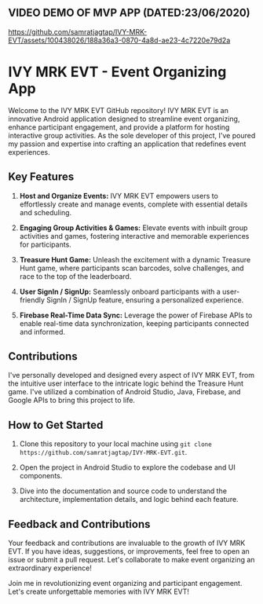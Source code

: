 ## VIDEO DEMO OF MVP APP (DATED:23/06/2020)



https://github.com/samratjagtap/IVY-MRK-EVT/assets/100438026/188a36a3-0870-4a8d-ae23-4c7220e79d2a



# IVY MRK EVT - Event Organizing App

Welcome to the IVY MRK EVT GitHub repository! IVY MRK EVT is an innovative Android application designed to streamline event organizing, enhance participant engagement, and provide a platform for hosting interactive group activities. As the sole developer of this project, I've poured my passion and expertise into crafting an application that redefines event experiences.

## Key Features

1. **Host and Organize Events:** IVY MRK EVT empowers users to effortlessly create and manage events, complete with essential details and scheduling.

2. **Engaging Group Activities & Games:** Elevate events with inbuilt group activities and games, fostering interactive and memorable experiences for participants.

3. **Treasure Hunt Game:** Unleash the excitement with a dynamic Treasure Hunt game, where participants scan barcodes, solve challenges, and race to the top of the leaderboard.

4. **User SignIn / SignUp:** Seamlessly onboard participants with a user-friendly SignIn / SignUp feature, ensuring a personalized experience.

5. **Firebase Real-Time Data Sync:** Leverage the power of Firebase APIs to enable real-time data synchronization, keeping participants connected and informed.

## Contributions

I've personally developed and designed every aspect of IVY MRK EVT, from the intuitive user interface to the intricate logic behind the Treasure Hunt game. I've utilized a combination of Android Studio, Java, Firebase, and Google APIs to bring this project to life.

## How to Get Started

1. Clone this repository to your local machine using `git clone https://github.com/samratjagtap/IVY-MRK-EVT.git`.

2. Open the project in Android Studio to explore the codebase and UI components.

3. Dive into the documentation and source code to understand the architecture, implementation details, and logic behind each feature.

## Feedback and Contributions

Your feedback and contributions are invaluable to the growth of IVY MRK EVT. If you have ideas, suggestions, or improvements, feel free to open an issue or submit a pull request. Let's collaborate to make event organizing an extraordinary experience!

Join me in revolutionizing event organizing and participant engagement. Let's create unforgettable memories with IVY MRK EVT!

